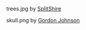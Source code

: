 trees.jpg by [SplitShire](https://pixabay.com/users/splitshire-364019/?utm_source=link-attribution&utm_medium=referral&utm_campaign=image&utm_content=407256")

skull.png by [Gordon Johnson](https://pixabay.com/users/gdj-1086657/?utm_source=link-attribution&utm_medium=referral&utm_campaign=image&utm_content=5996963)
